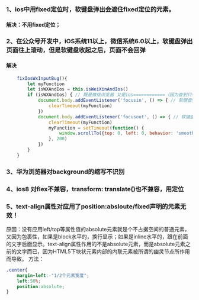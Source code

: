 ### 1、ios中用fixed定位时，软键盘弹出会遮住fixed定位的元素。
#### 解决：不用fixed定位；
### 2、在公众号开发中，iOS系统11以上，微信系统6.0以上，软键盘弹出页面往上滚动，但是软键盘收起之后，页面不会回弹
#### 解决
``` js 
    fixIosWxInputBug(){
        let myFunction
        let isWXAndIos = this.isWeiXinAndIos()
        if (isWXAndIos) { // 既是微信浏览器 又是ios============（因为查到只有在微信环境下，ios手机上才会出现input失去焦点的时候页面被顶起）
            document.body.addEventListener('focusin', () => { // 软键盘弹起事件
                clearTimeout(myFunction)
            })
            document.body.addEventListener('focusout', () => { // 软键盘关闭事件
                clearTimeout(myFunction)
                myFunction = setTimeout(function() {
                    window.scrollTo({top: 0, left: 0, behavior: 'smooth'})// 重点  =======当键盘收起的时候让页面回到原始位置
                }, 200)
            })
        }
    }
```
### 3、华为浏览器对background的缩写不识别

### 4、ios8 对flex不兼容，transform: translate()也不兼容，用定位

### 5、text-align属性对应用了position:absloute/fixed声明的元素无效！
原因：没有应用left/top等属性值的absolute元素就是个不占据空间的普通元素，又因为包裹性，如果是block水平的，换行显示；如果是inline水平的，跟在前面的文字后面显示。text-align属性作用的不是absolute元素，而是absolute元素之前的文字而已，因为HTML5下块状元素内部的内联元素被所谓的幽灵节点所作用而导致。
方法：
``` css
.center{
    margin-left:-"1/2个元素宽度";
    left:50%;
    position:absolute;
}
```

